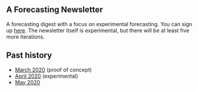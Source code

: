 ## A Forecasting Newsletter

A forecasting digest with a focus on experimental forecasting. You can sign up [here](https://mailchi.mp/18fccca46f83/forecastingnewsletter). The newsletter itself is experimental, but there will be at least five more iterations.

## Past history

- [March 2020](https://nunosempere.github.io/ea/ForecastingNewsletter/March2020) (proof of concept)  
- [April 2020](https://nunosempere.github.io/ea/ForecastingNewsletter/April2020) (experimental)
- [May 2020](https://nunosempere.github.io/ea/ForecastingNewsletter/May2020)
